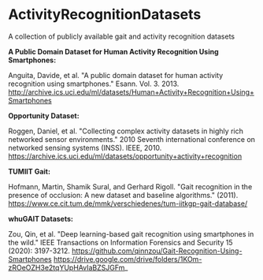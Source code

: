 # ActivityRecognitionDatasets
A collection of publicly available gait and activity recognition datasets

**A Public Domain Dataset for Human Activity Recognition Using Smartphones:**

Anguita, Davide, et al. "A public domain dataset for human activity recognition using smartphones." Esann. Vol. 3. 2013.
http://archive.ics.uci.edu/ml/datasets/Human+Activity+Recognition+Using+Smartphones

**Opportunity Dataset:**

Roggen, Daniel, et al. "Collecting complex activity datasets in highly rich networked sensor environments." 2010 Seventh international conference on networked sensing systems (INSS). IEEE, 2010.
https://archive.ics.uci.edu/ml/datasets/opportunity+activity+recognition

**TUMIIT Gait:**

Hofmann, Martin, Shamik Sural, and Gerhard Rigoll. "Gait recognition in the presence of occlusion: A new dataset and baseline algorithms." (2011).
https://www.ce.cit.tum.de/mmk/verschiedenes/tum-iitkgp-gait-database/

**whuGAIT Datasets:**

Zou, Qin, et al. "Deep learning-based gait recognition using smartphones in the wild." IEEE Transactions on Information Forensics and Security 15 (2020): 3197-3212.
https://github.com/qinnzou/Gait-Recognition-Using-Smartphones
https://drive.google.com/drive/folders/1KOm-zROeOZH3e2tqYUpHAvIaBZSJGFm_
